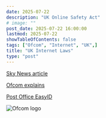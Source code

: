 ```yaml
---
date: 2025-07-22
description: "UK Online Safety Act"
# image: ""
post_date: 2025-07-22 16:00:00
lastmod: 2025-07-22
showTableOfContents: false
tags: ["Ofcom", "Internet", "UK",]
title: "UK Internet Laws"
type: "post"
---
```


[Sky News article](https://news.sky.com/story/new-internet-rules-come-into-force-this-week-heres-what-will-change-13400034?dcmp=snt-sf-twitter)

[Ofcom explains](https://www.ofcom.org.uk/online-safety/protecting-children/age-checks-to-protect-children-online)  

[Post Office EasyID](https://www.postoffice.co.uk/identity/easyid)  

![Ofcom logo](/images/20250723_185501_20250722_142041_ofcom_logo-e1595844252943-293x300.png)
